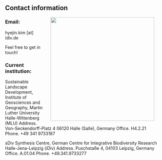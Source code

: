 ## Contact information


<img style="padding: 0 15px; float: right;" src="https://hyejinkim715.github.io/hyejinkim_profilepix.jpg"  align="right" width="340">

### Email: 
hyejin.kim [at] idiv.de

Feel free to get in touch!



### Current institution: 

Sustainable Landscape Development, Institute of Geosciences and Geography, Martin Luther University Halle-Wittenberg (MLU)
Address.   Von-Seckendorff-Platz 4 06120 Halle (Salle), Germany
Office.    H4.2.21
Phone.     +49 341 9733187

sDiv Synthesis Centre, German Centre for Integrative Biodiversity Research Halle-Jena-Leipzig (iDiv)
Address.   Puschstaße 4, 04103 Leipzig, Germany
Office.    A.01.04
Phone.     +49.341.9733277 


